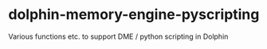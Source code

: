 # dolphin-memory-engine-pyscripting

Various functions etc. to support DME / python scripting in Dolphin
